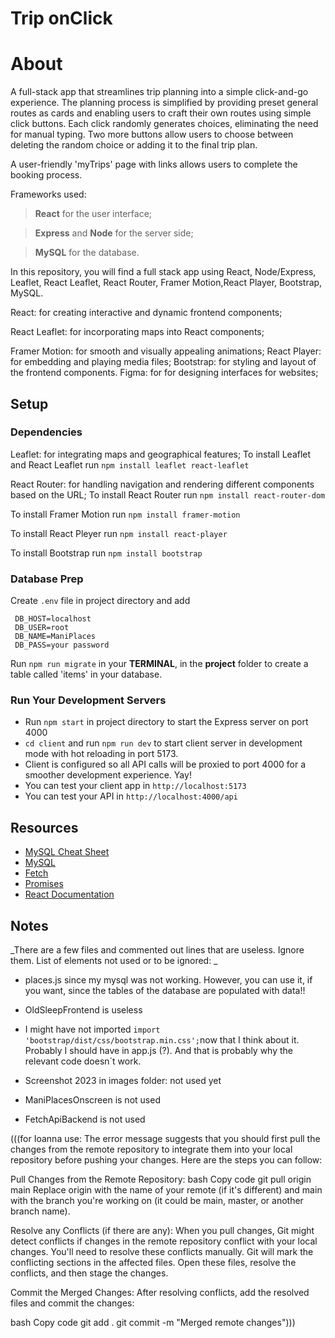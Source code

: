 # Trip onClick

# About

A full-stack app that streamlines trip planning into a simple click-and-go experience. The planning process is simplified by providing preset general routes as cards and enabling users to craft their own routes using simple click buttons. Each click randomly generates choices, eliminating the need for manual typing. Two more buttons allow users to choose between deleting the random choice or adding it to the final trip plan.

A user-friendly 'myTrips' page with links allows users to complete the booking process.

Frameworks used:

> **React** for the user interface;

> **Express** and **Node** for the server side;

> **MySQL** for the database.

In this repository, you will find a full stack app using React, Node/Express, Leaflet, React Leaflet, React Router, Framer Motion,React Player, Bootstrap, MySQL.

React: for creating interactive and dynamic frontend components;

React Leaflet: for incorporating maps into React components;

Framer Motion: for smooth and visually appealing animations;
React Player: for embedding and playing media files;
Bootstrap: for styling and layout of the frontend components.
Figma: for for designing interfaces for websites;

## Setup

### Dependencies

Leaflet: for integrating maps and geographical features;
To install Leaflet and React Leaflet run `npm install leaflet react-leaflet`

React Router: for handling navigation and rendering different components based on the URL;
To install React Router run `npm install react-router-dom`

To install Framer Motion run `npm install framer-motion`

To install React Pleyer run `npm install react-player`

To install Bootstrap run `npm install bootstrap`

### Database Prep

Create `.env` file in project directory and add

```
 DB_HOST=localhost
 DB_USER=root
 DB_NAME=ManiPlaces
 DB_PASS=your password
```

Run `npm run migrate` in your **TERMINAL**, in the **project** folder to create a table called 'items' in your database.

<!-- NPM RUN MIGRATE executes all the comments in the file INIT_DB.SQL!!!!!!!!!!!!!!!!!!!!!!!!!! -->

### Run Your Development Servers

- Run `npm start` in project directory to start the Express server on port 4000
- `cd client` and run `npm run dev` to start client server in development mode with hot reloading in port 5173.
- Client is configured so all API calls will be proxied to port 4000 for a smoother development experience. Yay!
- You can test your client app in `http://localhost:5173`
- You can test your API in `http://localhost:4000/api`

## Resources

- [MySQL Cheat Sheet](http://www.mysqltutorial.org/mysql-cheat-sheet.aspx)
- [MySQL](https://dev.mysql.com/doc/refman/8.0/en/database-use.html)
- [Fetch](https://developer.mozilla.org/en-US/docs/Web/API/Fetch_API/Using_Fetch)
- [Promises](https://developer.mozilla.org/en-US/docs/Web/JavaScript/Reference/Global_Objects/Promise)
- [React Documentation](https://react.dev/)

## Notes

_There are a few files and commented out lines that are useless. Ignore them.
List of elements not used or to be ignored: _

- places.js since my mysql was not working. However, you can use it, if you want, since the tables of the database are populated with data!!
- OldSleepFrontend is useless

- I might have not imported `import 'bootstrap/dist/css/bootstrap.min.css';`now that I think about it. Probably I should have in app.js (?). And that is probably why the relevant code doesn´t work.

- Screenshot 2023 in images folder: not used yet
- ManiPlacesOnscreen is not used
- FetchApiBackend is not used

(((for Ioanna use: The error message suggests that you should first pull the changes from the remote repository to integrate them into your local repository before pushing your changes. Here are the steps you can follow:

Pull Changes from the Remote Repository:
bash
Copy code
git pull origin main
Replace origin with the name of your remote (if it's different) and main with the branch you're working on (it could be main, master, or another branch name).

Resolve any Conflicts (if there are any):
When you pull changes, Git might detect conflicts if changes in the remote repository conflict with your local changes. You'll need to resolve these conflicts manually. Git will mark the conflicting sections in the affected files. Open these files, resolve the conflicts, and then stage the changes.

Commit the Merged Changes:
After resolving conflicts, add the resolved files and commit the changes:

bash
Copy code
git add .
git commit -m "Merged remote changes")))
